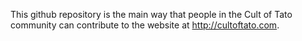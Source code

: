 This github repository is the main way that people in the Cult of Tato community can contribute to the website at http://cultoftato.com.

